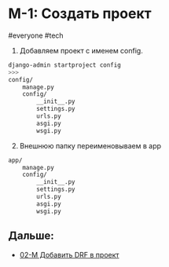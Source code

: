 # M-1: Создать проект
#everyone #tech 
1) Добавляем проект с именем config.

``` bash
django-admin startproject config
>>>
config/ 
	manage.py 
	config/ 
		__init__.py 
		settings.py 
		urls.py 
		asgi.py 
		wsgi.py
```
2) Внешнюю папку переименовываем в app

``` bash
app/ 
	manage.py 
	config/ 
		__init__.py 
		settings.py 
		urls.py 
		asgi.py 
		wsgi.py
```

## Дальше:
- [02-М Добавить DRF в проект](02-М%20Добавить%20DRF%20в%20проект.md)